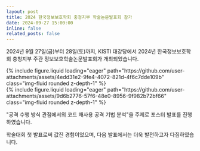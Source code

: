 ```yaml
---
layout: post
title: 2024 한국정보보호학회 충청지부 학술논문발표회 참가
date: 2024-09-27 15:00:00
inline: false
related_posts: false
---
```


2024년 9월 27일(금)부터 28일(토)까지, KISTI 대강당에서 2024년 한국정보보호학회 충청지부 주관 정보보호학술논문발표회가 개최되었습니다.

<div class="row mt-3">
    <div class="col-sm mt-3 mt-md-0">
        {% include figure.liquid loading="eager" path="https://github.com/user-attachments/assets/4edd31e2-9fe4-4072-821d-4f6c7dde109b" class="img-fluid rounded z-depth-1" %}
    </div>
    <div class="col-sm mt-3 mt-md-0">
        {% include figure.liquid loading="eager" path="https://github.com/user-attachments/assets/9d6b2776-57f6-48e0-8956-9f982b72bf66" class="img-fluid rounded z-depth-1" %}
    </div>
</div>

"공격 수행 방식 관점에서의 코드 재사용 공격 기법 분석"을 주제로 포스터 발표를 진행하였습니다.

학술대회 첫 발표로써 값진 경험이었으며, 다음 발표에서는 더욱 발전하고자 다짐하였습니다.